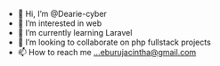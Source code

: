 - 👋 Hi, I’m @Dearie-cyber
- 👀 I’m interested in web 
- 🌱 I’m currently learning Laravel
- 💞️ I’m looking to collaborate on php fullstack projects
- 📫 How to reach me ...eburujacintha@gmail.com

<!---
Dearie-cyber/Dearie-cyber is a ✨ special ✨ repository because its `README.md` (this file) appears on your GitHub profile.
You can click the Preview link to take a look at your changes.
--->
